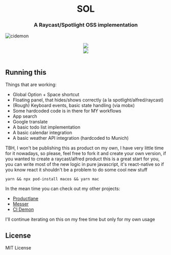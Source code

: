 <h1 align="center">SOL</h1>

<h3 align="center">A Raycast/Spotlight OSS implementation</h3>

![cidemon](https://raw.githubusercontent.com/ospfranco/sol/main/assets/screenshot3.png)

<div align="center">
  <a align="center" href="https://github.com/ospfranco?tab=followers">
    <img src="https://img.shields.io/github/followers/ospfranco?label=Follow%20%40ospfranco&style=social" />
  </a>
  <br />
  <a align="center" href="https://twitter.com/ospfranco">
    <img src="https://img.shields.io/twitter/follow/ospfranco?label=Follow%20%40ospfranco&style=social" />
  </a>
</div>

<br/>

## Running this

Things that are working:

- Global Option + Space shortcut
- Floating panel, that hides/shows correctly (a la spotlight/alfred/raycast)
- (Rough) Keyboard events, basic state handling (via mobx)
- Some hardcoded code is in there for MY workflows
- App search
- Google translate
- A basic todo list implementation
- A basic calendar integration
- A basic weather API integration (hardcoded to Munich)

TBH, I won't be publishing this as product on my own, I have very little time for it nowadays, so please, feel free to fork it and create your own version, if you wanted to create a raycast/alfred product this is a great start for you, you can write most of the new logic in pure javascript, it's react-native so if you know react it shouldn't be a problem to do some cool new stuff

`yarn && npx pod-install macos && yarn mac`

In the mean time you can check out my other projects:

- [Productlane](https://productlane.io)
- [Messer](https://messerapp.cc)
- [CI Demon](https://cidemon.com)

I'll continue iterating on this on my free time but only for my own usage

## License

MIT License
